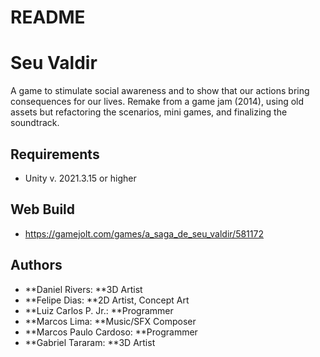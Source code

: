 # README #

# Seu Valdir

A game to stimulate social awareness and to show that our actions bring consequences for our lives.
Remake from a game jam (2014), using old assets but refactoring the scenarios, mini games, and finalizing the soundtrack.

## Requirements

- Unity v. 2021.3.15 or higher

## Web Build

- https://gamejolt.com/games/a_saga_de_seu_valdir/581172

## Authors

* **Daniel Rivers: **3D Artist
* **Felipe Dias: **2D Artist, Concept Art
* **Luiz Carlos P. Jr.: **Programmer
* **Marcos Lima: **Music/SFX Composer
* **Marcos Paulo Cardoso: **Programmer
* **Gabriel Tararam: **3D Artist
